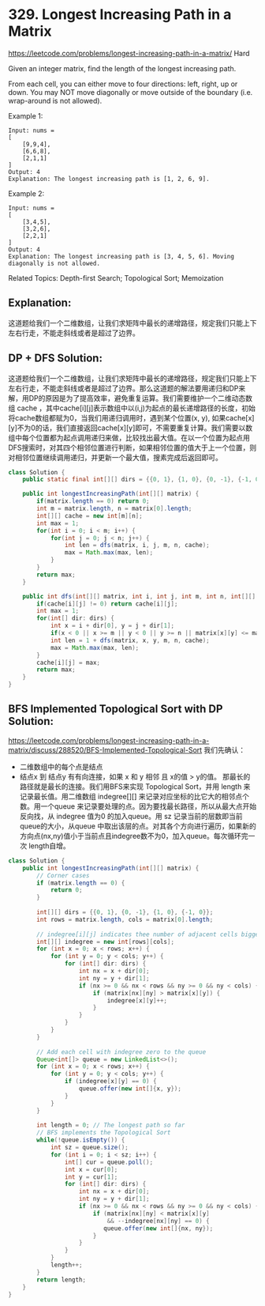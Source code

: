 # 329. Longest Increasing Path in a Matrix
<https://leetcode.com/problems/longest-increasing-path-in-a-matrix/>
Hard

Given an integer matrix, find the length of the longest increasing path.

From each cell, you can either move to four directions: left, right, up or down. You may NOT move diagonally or move outside of the boundary (i.e. wrap-around is not allowed).

Example 1:

    Input: nums = 
    [
        [9,9,4],
        [6,6,8],
        [2,1,1]
    ] 
    Output: 4 
    Explanation: The longest increasing path is [1, 2, 6, 9].
Example 2:

    Input: nums = 
    [
        [3,4,5],
        [3,2,6],
        [2,2,1]
    ] 
    Output: 4 
    Explanation: The longest increasing path is [3, 4, 5, 6]. Moving diagonally is not allowed.

Related Topics: Depth-first Search; Topological Sort; Memoization


## Explanation: 
这道题给我们一个二维数组，让我们求矩阵中最长的递增路径，规定我们只能上下左右行走，不能走斜线或者是超过了边界。
## DP + DFS Solution:  

这道题给我们一个二维数组，让我们求矩阵中最长的递增路径，规定我们只能上下左右行走，不能走斜线或者是超过了边界。那么这道题的解法要用递归和DP来解，用DP的原因是为了提高效率，避免重复运算。我们需要维护一个二维动态数组 cache ，其中cache[i][j]表示数组中以(i,j)为起点的最长递增路径的长度，初始将cache数组都赋为0，当我们用递归调用时，遇到某个位置(x, y), 如果cache[x][y]不为0的话，我们直接返回cache[x][y]即可，不需要重复计算。我们需要以数组中每个位置都为起点调用递归来做，比较找出最大值。在以一个位置为起点用DFS搜索时，对其四个相邻位置进行判断，如果相邻位置的值大于上一个位置，则对相邻位置继续调用递归，并更新一个最大值，搜素完成后返回即可。

```java
class Solution {
    public static final int[][] dirs = {{0, 1}, {1, 0}, {0, -1}, {-1, 0}};

    public int longestIncreasingPath(int[][] matrix) {
        if(matrix.length == 0) return 0;
        int m = matrix.length, n = matrix[0].length;
        int[][] cache = new int[m][n];
        int max = 1;
        for(int i = 0; i < m; i++) {
            for(int j = 0; j < n; j++) {
                int len = dfs(matrix, i, j, m, n, cache);
                max = Math.max(max, len);
            }
        }   
        return max;
    }

    public int dfs(int[][] matrix, int i, int j, int m, int n, int[][] cache) {
        if(cache[i][j] != 0) return cache[i][j];
        int max = 1;
        for(int[] dir: dirs) {
            int x = i + dir[0], y = j + dir[1];
            if(x < 0 || x >= m || y < 0 || y >= n || matrix[x][y] <= matrix[i][j]) continue;
            int len = 1 + dfs(matrix, x, y, m, n, cache);
            max = Math.max(max, len);
        }
        cache[i][j] = max;
        return max;
    }
}
```


## BFS Implemented Topological Sort with DP Solution: 

<https://leetcode.com/problems/longest-increasing-path-in-a-matrix/discuss/288520/BFS-Implemented-Topological-Sort>
我们先确认：
* 二维数组中的每个点是结点
* 结点x 到 结点y 有有向连接，如果 x 和 y 相邻 且 x的值 > y的值。
那最长的路径就是最长的连接。我们用BFS来实现 Topological Sort，并用 length 来记录最长值。用二维数组 indegree[][] 来记录对应坐标的比它大的相邻点个数。用一个queue 来记录要处理的点。因为要找最长路径，所以从最大点开始反向找，从 indegree 值为0 的加入queue。用 sz 记录当前的层数即当前queue的大小，从queue 中取出该层的点。对其各个方向进行遍历，如果新的方向点(nx,ny)值小于当前点且indegree数不为0，加入queue。每次循环完一次 length自增。

```java
class Solution {
    public int longestIncreasingPath(int[][] matrix) {
        // Corner cases
        if (matrix.length == 0) {
            return 0;
        }
        
        int[][] dirs = {{0, 1}, {0, -1}, {1, 0}, {-1, 0}};
        int rows = matrix.length, cols = matrix[0].length;
        
        // indegree[i][j] indicates thee number of adjacent cells bigger than matrix[i][j]
        int[][] indegree = new int[rows][cols];
        for (int x = 0; x < rows; x++) {
            for (int y = 0; y < cols; y++) {
                for (int[] dir: dirs) {
                    int nx = x + dir[0];
                    int ny = y + dir[1];
                    if (nx >= 0 && nx < rows && ny >= 0 && ny < cols) {
                        if (matrix[nx][ny] > matrix[x][y]) {
                            indegree[x][y]++;
                        }
                    }
                }
            }
        }
        
        // Add each cell with indegree zero to the queue
        Queue<int[]> queue = new LinkedList<>();
        for (int x = 0; x < rows; x++) {
            for (int y = 0; y < cols; y++) {
                if (indegree[x][y] == 0) {
                    queue.offer(new int[]{x, y});
                }
            }
        }
        
        int length = 0; // The longest path so far
        // BFS implements the Topological Sort
        while(!queue.isEmpty()) {
            int sz = queue.size();
            for (int i = 0; i < sz; i++) {
                int[] cur = queue.poll();
                int x = cur[0];
                int y = cur[1];
                for (int[] dir: dirs) {
                    int nx = x + dir[0];
                    int ny = y + dir[1];
                    if (nx >= 0 && nx < rows && ny >= 0 && ny < cols) {
                        if (matrix[nx][ny] < matrix[x][y] 
                            && --indegree[nx][ny] == 0) {
                           queue.offer(new int[]{nx, ny});
                        }
                    }
                }
            }
            length++;
        }
        return length;
    }
}
```